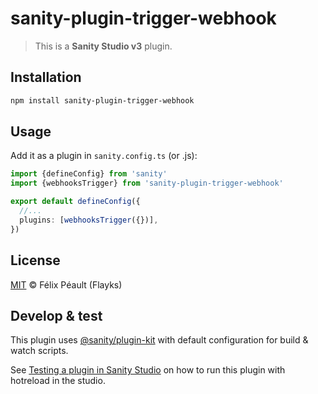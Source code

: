 # sanity-plugin-trigger-webhook

> This is a **Sanity Studio v3** plugin.

## Installation

```sh
npm install sanity-plugin-trigger-webhook
```

## Usage

Add it as a plugin in `sanity.config.ts` (or .js):

```ts
import {defineConfig} from 'sanity'
import {webhooksTrigger} from 'sanity-plugin-trigger-webhook'

export default defineConfig({
  //...
  plugins: [webhooksTrigger({})],
})
```

## License

[MIT](LICENSE) © Félix Péault (Flayks)

## Develop & test

This plugin uses [@sanity/plugin-kit](https://github.com/sanity-io/plugin-kit)
with default configuration for build & watch scripts.

See [Testing a plugin in Sanity Studio](https://github.com/sanity-io/plugin-kit#testing-a-plugin-in-sanity-studio)
on how to run this plugin with hotreload in the studio.
